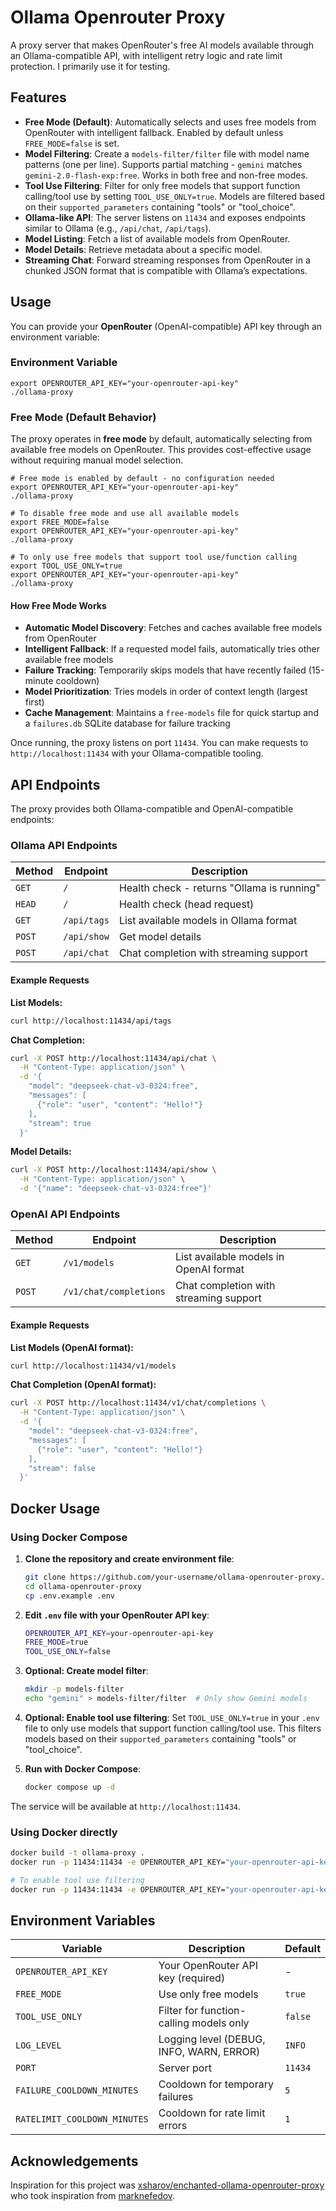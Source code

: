 # Ollama Openrouter Proxy

A proxy server that makes OpenRouter's free AI models available through an Ollama-compatible API, with intelligent retry logic and rate limit protection. I primarily use it for testing. 

## Features
- **Free Mode (Default)**: Automatically selects and uses free models from OpenRouter with intelligent fallback. Enabled by default unless `FREE_MODE=false` is set.
- **Model Filtering**: Create a `models-filter/filter` file with model name patterns (one per line). Supports partial matching - `gemini` matches `gemini-2.0-flash-exp:free`. Works in both free and non-free modes.
- **Tool Use Filtering**: Filter for only free models that support function calling/tool use by setting `TOOL_USE_ONLY=true`. Models are filtered based on their `supported_parameters` containing "tools" or "tool_choice".
- **Ollama-like API**: The server listens on `11434` and exposes endpoints similar to Ollama (e.g., `/api/chat`, `/api/tags`).
- **Model Listing**: Fetch a list of available models from OpenRouter.
- **Model Details**: Retrieve metadata about a specific model.
- **Streaming Chat**: Forward streaming responses from OpenRouter in a chunked JSON format that is compatible with Ollama’s expectations.

## Usage
You can provide your **OpenRouter** (OpenAI-compatible) API key through an environment variable:

### Environment Variable

    export OPENROUTER_API_KEY="your-openrouter-api-key"
    ./ollama-proxy

### Free Mode (Default Behavior)

The proxy operates in **free mode** by default, automatically selecting from available free models on OpenRouter. This provides cost-effective usage without requiring manual model selection.

    # Free mode is enabled by default - no configuration needed
    export OPENROUTER_API_KEY="your-openrouter-api-key"
    ./ollama-proxy

    # To disable free mode and use all available models
    export FREE_MODE=false
    export OPENROUTER_API_KEY="your-openrouter-api-key"
    ./ollama-proxy

    # To only use free models that support tool use/function calling
    export TOOL_USE_ONLY=true
    export OPENROUTER_API_KEY="your-openrouter-api-key"
    ./ollama-proxy

#### How Free Mode Works

- **Automatic Model Discovery**: Fetches and caches available free models from OpenRouter
- **Intelligent Fallback**: If a requested model fails, automatically tries other available free models
- **Failure Tracking**: Temporarily skips models that have recently failed (15-minute cooldown)
- **Model Prioritization**: Tries models in order of context length (largest first)
- **Cache Management**: Maintains a `free-models` file for quick startup and a `failures.db` SQLite database for failure tracking

Once running, the proxy listens on port `11434`. You can make requests to `http://localhost:11434` with your Ollama-compatible tooling.

## API Endpoints

The proxy provides both Ollama-compatible and OpenAI-compatible endpoints:

### Ollama API Endpoints

| Method | Endpoint | Description |
|--------|----------|-------------|
| `GET` | `/` | Health check - returns "Ollama is running" |
| `HEAD` | `/` | Health check (head request) |
| `GET` | `/api/tags` | List available models in Ollama format |
| `POST` | `/api/show` | Get model details |
| `POST` | `/api/chat` | Chat completion with streaming support |

#### Example Requests

**List Models:**
```bash
curl http://localhost:11434/api/tags
```

**Chat Completion:**
```bash
curl -X POST http://localhost:11434/api/chat \
  -H "Content-Type: application/json" \
  -d '{
    "model": "deepseek-chat-v3-0324:free",
    "messages": [
      {"role": "user", "content": "Hello!"}
    ],
    "stream": true
  }'
```

**Model Details:**
```bash
curl -X POST http://localhost:11434/api/show \
  -H "Content-Type: application/json" \
  -d '{"name": "deepseek-chat-v3-0324:free"}'
```

### OpenAI API Endpoints

| Method | Endpoint | Description |
|--------|----------|-------------|
| `GET` | `/v1/models` | List available models in OpenAI format |
| `POST` | `/v1/chat/completions` | Chat completion with streaming support |

#### Example Requests

**List Models (OpenAI format):**
```bash
curl http://localhost:11434/v1/models
```

**Chat Completion (OpenAI format):**
```bash
curl -X POST http://localhost:11434/v1/chat/completions \
  -H "Content-Type: application/json" \
  -d '{
    "model": "deepseek-chat-v3-0324:free",
    "messages": [
      {"role": "user", "content": "Hello!"}
    ],
    "stream": false
  }'
```


## Docker Usage

### Using Docker Compose 

1. **Clone the repository and create environment file**:
   ```bash
   git clone https://github.com/your-username/ollama-openrouter-proxy.git
   cd ollama-openrouter-proxy
   cp .env.example .env
   ```

2. **Edit `.env` file with your OpenRouter API key**:
   ```bash
   OPENROUTER_API_KEY=your-openrouter-api-key
   FREE_MODE=true
   TOOL_USE_ONLY=false
   ```


3. **Optional: Create model filter**:
   ```bash
   mkdir -p models-filter
   echo "gemini" > models-filter/filter  # Only show Gemini models
   ```

4. **Optional: Enable tool use filtering**:
   Set `TOOL_USE_ONLY=true` in your `.env` file to only use models that support function calling/tool use. This filters models based on their `supported_parameters` containing "tools" or "tool_choice".

5. **Run with Docker Compose**:
   ```bash
   docker compose up -d
   ```

The service will be available at `http://localhost:11434`.

### Using Docker directly

```bash
docker build -t ollama-proxy .
docker run -p 11434:11434 -e OPENROUTER_API_KEY="your-openrouter-api-key" ollama-proxy

# To enable tool use filtering
docker run -p 11434:11434 -e OPENROUTER_API_KEY="your-openrouter-api-key" -e TOOL_USE_ONLY=true ollama-proxy
```


## Environment Variables

| Variable | Description | Default |
|----------|-------------|---------|
| `OPENROUTER_API_KEY` | Your OpenRouter API key (required) | - |
| `FREE_MODE` | Use only free models | `true` |
| `TOOL_USE_ONLY` | Filter for function-calling models only | `false` |
| `LOG_LEVEL` | Logging level (DEBUG, INFO, WARN, ERROR) | `INFO` |
| `PORT` | Server port | `11434` |
| `FAILURE_COOLDOWN_MINUTES` | Cooldown for temporary failures | `5` |
| `RATELIMIT_COOLDOWN_MINUTES` | Cooldown for rate limit errors | `1` |


## Acknowledgements
Inspiration for this project was [xsharov/enchanted-ollama-openrouter-proxy](https://github.com/xsharov/enchanted-ollama-openrouter-proxy) who took inspiration from [marknefedov](https://github.com/marknefedov/ollama-openrouter-proxy).
